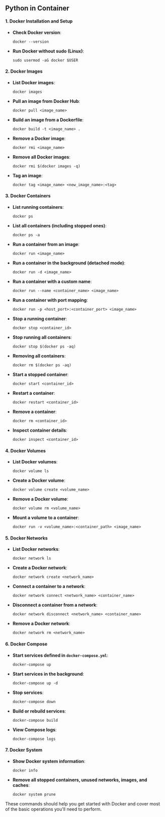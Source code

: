 ## Python in Container

#### 1. **Docker Installation and Setup**
   - **Check Docker version**:  
     ```
     docker --version
     ```
   - **Run Docker without sudo (Linux)**:  
     ```
     sudo usermod -aG docker $USER
     ```

#### 2. **Docker Images**
   - **List Docker images**:  
     ```
     docker images
     ```
   - **Pull an image from Docker Hub**:  
     ```
     docker pull <image_name>
     ```
   - **Build an image from a Dockerfile**:  
     ```
     docker build -t <image_name> .
     ```
   - **Remove a Docker image**:  
     ```
     docker rmi <image_name>
     ```

  - **Remove all Docker images**:  
     ```
     docker rmi $(docker images -q)
     ```
   - **Tag an image**:  
     ```
     docker tag <image_name> <new_image_name>:<tag>
     ```

#### 3. **Docker Containers**
   - **List running containers**:  
     ```
     docker ps
     ```
   - **List all containers (including stopped ones)**:  
     ```
     docker ps -a
     ```
   - **Run a container from an image**:  
     ```
     docker run <image_name>
     ```
   - **Run a container in the background (detached mode)**:  
     ```
     docker run -d <image_name>
     ```
   - **Run a container with a custom name**:  
     ```
     docker run --name <container_name> <image_name>
     ```
   - **Run a container with port mapping**:  
     ```
     docker run -p <host_port>:<container_port> <image_name>
     ```
   - **Stop a running container**:  
     ```
     docker stop <container_id>
     ```
   - **Stop running all containers**:  
     ```
     docker stop $(docker ps -aq)
     ```
   - **Removing all containers**:  
     ```
     docker rm $(docker ps -aq)
     ```
   - **Start a stopped container**:  
     ```
     docker start <container_id>
     ```
   - **Restart a container**:  
     ```
     docker restart <container_id>
     ```
   - **Remove a container**:  
     ```
     docker rm <container_id>
     ```
   - **Inspect container details**:  
     ```
     docker inspect <container_id>
     ```

#### 4. **Docker Volumes**
   - **List Docker volumes**:  
     ```
     docker volume ls
     ```
   - **Create a Docker volume**:  
     ```
     docker volume create <volume_name>
     ```
   - **Remove a Docker volume**:  
     ```
     docker volume rm <volume_name>
     ```
   - **Mount a volume to a container**:  
     ```
     docker run -v <volume_name>:<container_path> <image_name>
     ```

#### 5. **Docker Networks**
   - **List Docker networks**:  
     ```
     docker network ls
     ```
   - **Create a Docker network**:  
     ```
     docker network create <network_name>
     ```
   - **Connect a container to a network**:  
     ```
     docker network connect <network_name> <container_name>
     ```
   - **Disconnect a container from a network**:  
     ```
     docker network disconnect <network_name> <container_name>
     ```
   - **Remove a Docker network**:  
     ```
     docker network rm <network_name>
     ```

#### 6. **Docker Compose**
   - **Start services defined in `docker-compose.yml`**:  
     ```
     docker-compose up
     ```
   - **Start services in the background**:  
     ```
     docker-compose up -d
     ```
   - **Stop services**:  
     ```
     docker-compose down
     ```
   - **Build or rebuild services**:  
     ```
     docker-compose build
     ```
   - **View Compose logs**:  
     ```
     docker-compose logs
     ```

#### 7. **Docker System**
   - **Show Docker system information**:  
     ```
     docker info
     ```
   - **Remove all stopped containers, unused networks, images, and caches**:  
     ```
     docker system prune
     ```

These commands should help you get started with Docker and cover most of the basic operations you'll need to perform.
